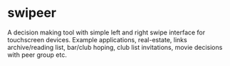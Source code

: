 # swipeer
A decision making tool with simple left and right swipe interface for touchscreen devices. Example applications, real-estate, links archive/reading list, bar/club hoping, club list invitations, movie decisions with peer group etc.
